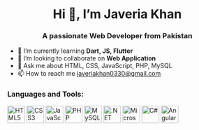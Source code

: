 <div align="center">
  
# Hi 👋, I’m Javeria Khan
<h3><strong>A passionate Web Developer from Pakistan</strong></h3>
</div>

- 🌱 I’m currently learning **Dart, JS, Flutter**
- 💞️ I’m looking to collaborate on **Web Application**
- 💬 Ask me about HTML, CSS, JavaScript, PHP, MySQL
- 📫 How to reach me javeriakhan0330@gmail.com

### Languages and Tools:

<img src="https://cdn.jsdelivr.net/gh/devicons/devicon/icons/html5/html5-original.svg" width="40" height="40" alt="HTML5" />  <img src="https://cdn.jsdelivr.net/gh/devicons/devicon/icons/css3/css3-original.svg" width="40" height="40" alt="CSS3" />
<img src="https://cdn.jsdelivr.net/gh/devicons/devicon/icons/javascript/javascript-original.svg" width="40" height="40" alt="JavaScript" />
<img src="https://cdn.jsdelivr.net/gh/devicons/devicon/icons/php/php-original.svg" width="40" height="40" alt="PHP" />
<img src="https://cdn.jsdelivr.net/gh/devicons/devicon/icons/mysql/mysql-original.svg" width="40" height="40" alt="MySQL" /> <img src="https://cdn.jsdelivr.net/gh/devicons/devicon/icons/dotnetcore/dotnetcore-original.svg" width="40" height="40" alt=".NET Core" />
<img src="https://cdn.jsdelivr.net/gh/devicons/devicon/icons/microsoftsqlserver/microsoftsqlserver-plain.svg" width="40" height="40" alt="Microsoft SQL Server" />
<img src="https://cdn.jsdelivr.net/gh/devicons/devicon/icons/csharp/csharp-original.svg" width="40" height="40" alt="C#" />
<img src="https://cdn.jsdelivr.net/gh/devicons/devicon/icons/angularjs/angularjs-original.svg" width="40" height="40" alt="Angular" />


<!---
JaveriaKhan56/JaveriaKhan56 is a ✨ special ✨ repository because its `README.md` (this file) appears on your GitHub profile.
You can click the Preview link to take a look at your changes.
--->
